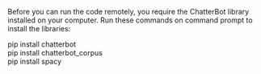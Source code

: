 Before you can run the code remotely, you require the ChatterBot library installed on your computer. Run these commands on command prompt to install the libraries:

 pip install chatterbot <br/>
 pip install chatterbot_corpus <br/>
 pip install spacy
  

